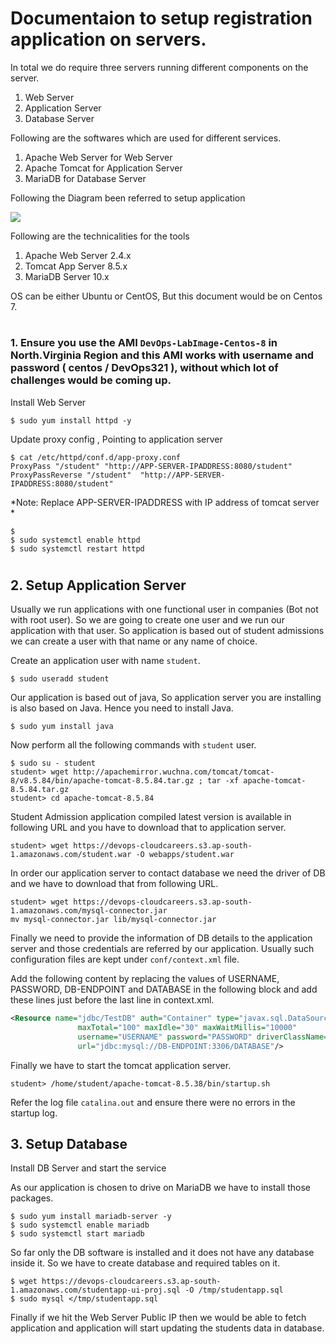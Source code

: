 # Documentaion to setup registration application on servers.

In total we do require three servers running different components on the server.

1. Web Server 
2. Application Server 
3. Database Server 


Following are the softwares which are used for different services.

1. Apache Web Server for Web Server 
2. Apache Tomcat for Application Server 
3. MariaDB for Database Server 

Following the Diagram been referred to setup application

![](images/03.PNG)


Following are the technicalities for the tools 

1. Apache Web Server 2.4.x 
2. Tomcat App Server 8.5.x 
3. MariaDB Server 10.x

OS can be either Ubuntu or CentOS, But this document would be on Centos 7.

#

### 1. Ensure you use the AMI `DevOps-LabImage-Centos-8` in North.Virginia Region and this AMI works with username and password ( centos / DevOps321 ), without which lot of challenges would be coming up.

Install Web Server 

```shell 
$ sudo yum install httpd -y
```

Update proxy config , Pointing to application server 

```shell 
$ cat /etc/httpd/conf.d/app-proxy.conf 
ProxyPass "/student" "http://APP-SERVER-IPADDRESS:8080/student"
ProxyPassReverse "/student"  "http://APP-SERVER-IPADDRESS:8080/student"
```

*Note: Replace APP-SERVER-IPADDRESS with IP address of tomcat server * 

```shell 
$   
$ sudo systemctl enable httpd 
$ sudo systemctl restart httpd 
```

#

## 2. Setup Application Server 

Usually we run applications with one functional user in companies (Bot not with root user). So we are going to create one user and we run our application with that user. So application is based out of student admissions we can create a user with that name or any name of choice. 

Create an application user with name `student`. 

```shell 
$ sudo useradd student 
```

Our application is based out of java, So application server you are installing is also based on Java. Hence you need to install Java. 

```shell 
$ sudo yum install java 
```

Now perform all the following commands with `student` user. 

```shell 
$ sudo su - student 
student> wget http://apachemirror.wuchna.com/tomcat/tomcat-8/v8.5.84/bin/apache-tomcat-8.5.84.tar.gz ; tar -xf apache-tomcat-8.5.84.tar.gz
student> cd apache-tomcat-8.5.84
```

Student Admission application compiled latest version is available in following URL and you have to download that to application server.

```shell
student> wget https://devops-cloudcareers.s3.ap-south-1.amazonaws.com/student.war -O webapps/student.war
```

In order our application server to contact database we need the driver of DB and we have to download that from following URL.

```shell
student> wget https://devops-cloudcareers.s3.ap-south-1.amazonaws.com/mysql-connector.jar
mv mysql-connector.jar lib/mysql-connector.jar
```

Finally we need to provide the information of DB details to the application server and those credentials are referred by our application.
Usually such configuration files are kept under `conf/context.xml` file.

Add the following content by replacing the values of USERNAME, PASSWORD, DB-ENDPOINT and DATABASE in the following block and add these lines just before the last line in context.xml.

```xml
<Resource name="jdbc/TestDB" auth="Container" type="javax.sql.DataSource"
               maxTotal="100" maxIdle="30" maxWaitMillis="10000"
               username="USERNAME" password="PASSWORD" driverClassName="com.mysql.jdbc.Driver"
               url="jdbc:mysql://DB-ENDPOINT:3306/DATABASE"/>
``` 

Finally we have to start the tomcat application server.

```shell 
student> /home/student/apache-tomcat-8.5.38/bin/startup.sh 
```

Refer the log file `catalina.out` and ensure there were no errors in the startup log. 

## 3. Setup Database 

Install DB Server and start the service 

As our application is chosen to drive on MariaDB we have to install those packages.

```shell
$ sudo yum install mariadb-server -y
$ sudo systemctl enable mariadb 
$ sudo systemctl start mariadb
```

So far only the DB software is installed and it does not have any database inside it. So we have to create database and required tables on it. 

```shell 
$ wget https://devops-cloudcareers.s3.ap-south-1.amazonaws.com/studentapp-ui-proj.sql -O /tmp/studentapp.sql 
$ sudo mysql </tmp/studentapp.sql

```

Finally if we hit the Web Server Public IP then we would be able to fetch application and application will start updating the students data in database. 

